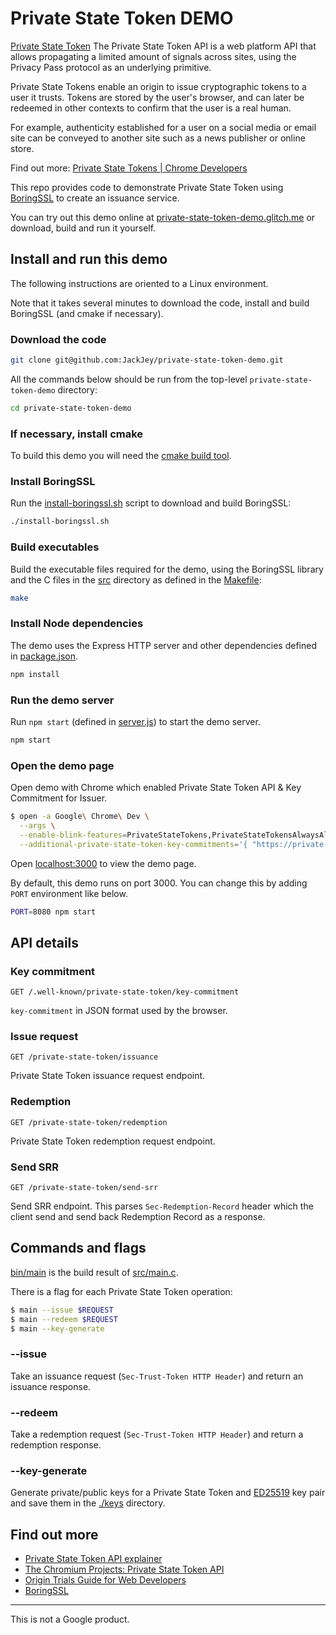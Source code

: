 # Private State Token DEMO

[Private State Token](https://wicg.github.io/trust-token-api/) The Private State Token API is a web platform API that allows propagating a limited amount of signals across sites, using the Privacy Pass protocol as an underlying primitive.

Private State Tokens enable an origin to issue cryptographic tokens to a user it trusts. Tokens are stored by the user's browser, and can later be redeemed in other contexts to confirm that the user is a real human.

For example, authenticity established for a user on a social media or email site can be conveyed to another site such as a news publisher or online store.

Find out more: [Private State Tokens | Chrome Developers](https://developer.chrome.com/docs/privacy-sandbox/trust-tokens/)

This repo provides code to demonstrate Private State Token using [BoringSSL](https://boringssl.googlesource.com/boringssl/) to create an issuance service.

You can try out this demo online at [private-state-token-demo.glitch.me](https://private-state-token-demo.glitch.me/) or download, build and run it yourself.

## Install and run this demo

The following instructions are oriented to a Linux environment.

Note that it takes several minutes to download the code, install and build BoringSSL (and cmake if necessary).

### Download the code

```sh
git clone git@github.com:JackJey/private-state-token-demo.git
```

All the commands below should be run from the top-level `private-state-token-demo` directory:

```sh
cd private-state-token-demo
```

### If necessary, install cmake

To build this demo you will need the [cmake build tool](https://cmake.org/download/).

### Install BoringSSL

Run the [install-boringssl.sh](install-boringssl.sh) script to download and build BoringSSL:

```sh
./install-boringssl.sh
```

### Build executables

Build the executable files required for the demo, using the BoringSSL library and the C files in
the [src](src) directory as defined in the [Makefile](Makefile):

```sh
make
```

### Install Node dependencies

The demo uses the Express HTTP server and other dependencies defined in [package.json](package.json).

```sh
npm install
```

### Run the demo server

Run `npm start` (defined in [server.js](server.js)) to start the demo server.

```sh
npm start
```

### Open the demo page

Open demo with Chrome which enabled Private State Token API & Key Commitment for Issuer.

```sh
$ open -a Google\ Chrome\ Dev \
  --args \
  --enable-blink-features=PrivateStateTokens,PrivateStateTokensAlwaysAllowIssuance,PrivacySandboxSettings3 \
  --additional-private-state-token-key-commitments='{ "https://private-state-token-issuer.glitch.me": { "PrivateStateTokenV1VOPRF": { "protocol_version": "PrivateStateTokenV1VOPRF", "id": 1, "batchsize": 1, "keys": { "1": { "Y": "AAAAAQQ7W5gOubJT3kTpzNGsekT9RZPXgXGrOMB2+QPw/ZzAuLrM3kc8eyHuTc1KmKjH4sh5+ev5GCI4HVVd46o6rWvNvk0iZQtVuUPhT8X54Ajebng8v5zUnpnPuTjGqlc7+MM=", "expiry": "1715356984440000" } } } } }'</pre>
```

Open [localhost:3000](http://localhost:3000) to view the demo page.

By default, this demo runs on port 3000. You can change this by adding `PORT` environment like below.

```sh
PORT=8080 npm start
```

## API details

### Key commitment

```
GET /.well-known/private-state-token/key-commitment
```

`key-commitment` in JSON format used by the browser.

### Issue request

```
GET /private-state-token/issuance
```

Private State Token issuance request endpoint.

### Redemption

```
GET /private-state-token/redemption
```

Private State Token redemption request endpoint.

### Send SRR

```
GET /private-state-token/send-srr
```

Send SRR endpoint. This parses `Sec-Redemption-Record` header which the client send and send back Redemption Record as a response.

## Commands and flags

[bin/main](./bin/main) is the build result of [src/main.c](src/main.c).

There is a flag for each Private State Token operation:

```sh
$ main --issue $REQUEST
$ main --redeem $REQUEST
$ main --key-generate
```

### --issue

Take an issuance request (`Sec-Trust-Token HTTP Header`) and return an issuance response.

### --redeem

Take a redemption request (`Sec-Trust-Token HTTP Header`) and return a redemption response.

### --key-generate

Generate private/public keys for a Private State Token and [ED25519](https://ed25519.cr.yp.to/) key pair and save them in the [./keys](./keys) directory.

## Find out more

- [Private State Token API explainer](https://github.com/WICG/trust-token-api)
- [The Chromium Projects: Private State Token API](https://www.chromium.org/updates/trust-token)
- [Origin Trials Guide for Web Developers](https://github.com/GoogleChrome/OriginTrials/blob/gh-pages/developer-guide.md)
- [BoringSSL](https://boringssl.googlesource.com/boringssl/)

---

This is not a Google product.
